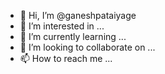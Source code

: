- 👋 Hi, I’m @ganeshpataiyage
- 👀 I’m interested in ...
- 🌱 I’m currently learning ...
- 💞️ I’m looking to collaborate on ...
- 📫 How to reach me ...

<!---
ganeshpataiyage/ganeshpataiyage is a ✨ special ✨ repository because its `README.md` (this file) appears on your GitHub profile.
You can click the Preview link to take a look at your changes.
--->
